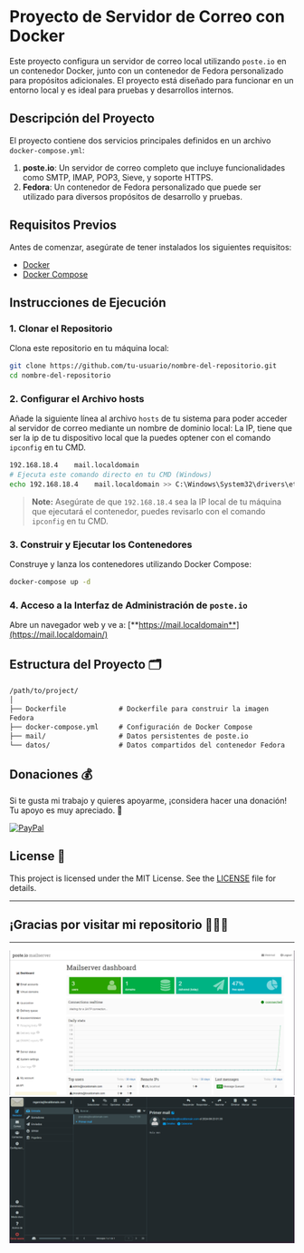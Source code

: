 # Proyecto de Servidor de Correo con Docker

Este proyecto configura un servidor de correo local utilizando `poste.io` en un contenedor Docker, junto con un contenedor de Fedora personalizado para propósitos adicionales. El proyecto está diseñado para funcionar en un entorno local y es ideal para pruebas y desarrollos internos.

## Descripción del Proyecto

El proyecto contiene dos servicios principales definidos en un archivo `docker-compose.yml`:

1. **poste.io**: Un servidor de correo completo que incluye funcionalidades como SMTP, IMAP, POP3, Sieve, y soporte HTTPS.
2. **Fedora**: Un contenedor de Fedora personalizado que puede ser utilizado para diversos propósitos de desarrollo y pruebas.

## Requisitos Previos

Antes de comenzar, asegúrate de tener instalados los siguientes requisitos:

- [Docker](https://docs.docker.com/get-docker/)
- [Docker Compose](https://docs.docker.com/compose/install/)

## Instrucciones de Ejecución

### 1. Clonar el Repositorio

Clona este repositorio en tu máquina local:

```bash
git clone https://github.com/tu-usuario/nombre-del-repositorio.git
cd nombre-del-repositorio
```

### 2. Configurar el Archivo hosts

Añade la siguiente línea al archivo `hosts` de tu sistema para poder acceder al servidor de correo mediante un nombre de dominio local:
La IP, tiene que ser la ip de tu dispositivo local que la puedes optener con el comando `ipconfig` en tu CMD.

```bash
192.168.18.4    mail.localdomain
# Ejecuta este comando directo en tu CMD (Windows)
echo 192.168.18.4    mail.localdomain >> C:\Windows\System32\drivers\etc\hosts
```
> **Note:** Asegúrate de que `192.168.18.4` sea la IP local de tu máquina que ejecutará el contenedor, puedes revisarlo con el comando `ipconfig` en tu CMD.


### 3. Construir y Ejecutar los Contenedores

Construye y lanza los contenedores utilizando Docker Compose:
```bash
docker-compose up -d
```

### 4. Acceso a la Interfaz de Administración de `poste.io`
Abre un navegador web y ve a: [**https://mail.localdomain**](https://mail.localdomain/)


## Estructura del Proyecto 🗂️

```text
/path/to/project/
│
├── Dockerfile             # Dockerfile para construir la imagen Fedora
├── docker-compose.yml     # Configuración de Docker Compose
├── mail/                  # Datos persistentes de poste.io
└── datos/                 # Datos compartidos del contenedor Fedora
```


## Donaciones 💰

Si te gusta mi trabajo y quieres apoyarme, ¡considera hacer una donación! Tu apoyo es muy apreciado. 🙏

[![PayPal](https://img.shields.io/badge/PayPal-Donate-blue?style=for-the-badge&logo=paypal)](https://paypal.me/jmoralesv24?country.x=PE&locale.x=es_XC)

## License 📄

This project is licensed under the MIT License. See the [LICENSE](LICENSE) file for details.

---


## ¡Gracias por visitar mi repositorio 🌟🧑‍💻


---
<div align="center" >
  <img src="./public/dashboard.png">
  <img src="./public/bandeja.png">
</div>